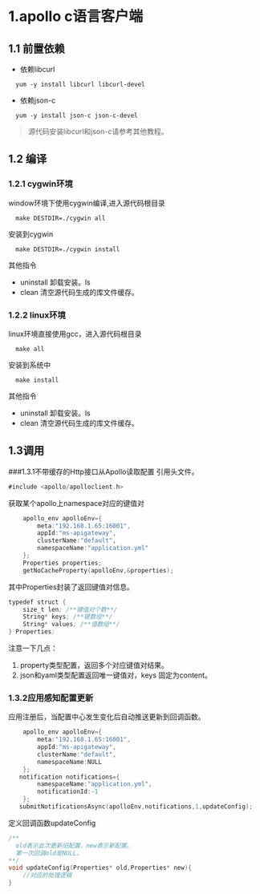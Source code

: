 # 1.apollo c语言客户端
## 1.1 前置依赖
- 依赖libcurl 
```shell
  yum -y install libcurl libcurl-devel
```
- 依赖json-c
```shell
  yum -y install json-c json-c-devel
```
> 源代码安装libcurl和json-c请参考其他教程。
## 1.2 编译
### 1.2.1 cygwin环境
window环境下使用cygwin编译,进入源代码根目录
```shell
  make DESTDIR=./cygwin all
```
安装到cygwin
```shell
  make DESTDIR=./cygwin install
```
其他指令
- uninstall 卸载安装。ls
- clean 清空源代码生成的库文件缓存。
### 1.2.2 linux环境
linux环境直接使用gcc，进入源代码根目录
```shell
  make all
```
安装到系统中
```shell
  make install
```
其他指令
- uninstall 卸载安装。ls
- clean 清空源代码生成的库文件缓存。
## 1.3调用
###1.3.1不带缓存的Http接口从Apollo读取配置
引用头文件。
```asm
#include <apollo/apolloclient.h>
```
获取某个apollo上namespace对应的键值对
```c
    apollo_env apolloEnv={
        meta:"192.168.1.65:16001",
        appId:"ms-apigateway",
        clusterName:"default",
        namespaceName:"application.yml"
    };
    Properties properties;
    getNoCacheProperty(apolloEnv,&properties);
```
其中Properties封装了返回键值对信息。
```asm
typedef struct {
    size_t len; /**键值对个数**/
    String* keys; /**键数组**/
    String* values; /**值数组**/
} Properties;
```
注意一下几点：
 1. property类型配置，返回多个对应键值对结果。
 2. json和yaml类型配置返回唯一键值对，keys 固定为content。
 
### 1.3.2应用感知配置更新
应用注册后，当配置中心发生变化后自动推送更新到回调函数。
```c
    apollo_env apolloEnv={
        meta:"192.168.1.65:16001",
        appId:"ms-apigateway",
        clusterName:"default",
        namespaceName:NULL
    };
   notification notifications={
        namespaceName:"application.yml",
        notificationId:-1
    };
   submitNotificationsAsync(apolloEnv,notifications,1,updateConfig);
```
定义回调函数updateConfig
```c
/**
  old表示此次更新旧配置，new表示新配置。
  第一次回调old是NULL。
**/
void updateConfig(Properties* old,Properties* new){
    //对应的处理逻辑
}
```